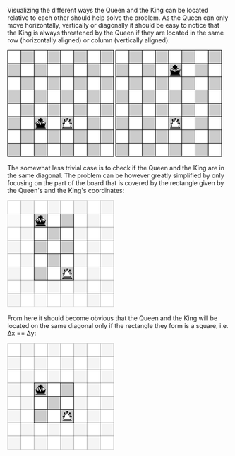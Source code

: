 Visualizing the different ways the Queen and the King can be located relative to each other should help solve the problem. As the Queen can only move horizontally, vertically or diagonally it should be easy to notice that the King is always threatened by the Queen if they are located in the same row (horizontally aligned) or column (vertically aligned):

![The Queen and the King are in the same row](queen-threatens-king-solution-horizontal.png)
![The Queen and the King are in the same column](queen-threatens-king-solution-vertical.png)

The somewhat less trivial case is to check if the Queen and the King are in the same diagonal. The problem can be however greatly simplified by only focusing on the part of the board that is covered by the rectangle given by the Queen's and the King's coordinates:

![The Queen and the King define a rectangle](queen-threatens-king-solution-diagonal-1.png)

From here it should become obvious that the Queen and the King will be located on the same diagonal only if the rectangle they form is a square, i.e. &#916;x == &#916;y:

![The Queen and the King define a rectangle](queen-threatens-king-solution-diagonal-2.png)


